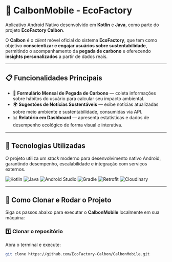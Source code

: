 # 🌱 CalbonMobile - EcoFactory

Aplicativo Android Nativo desenvolvido em **Kotlin** e **Java**, como parte do projeto **EcoFactory Calbon**.

O **Calbon** é o *client* móvel oficial do sistema **EcoFactory**, que tem como objetivo **conscientizar e engajar usuários sobre sustentabilidade**, permitindo o acompanhamento da **pegada de carbono** e oferecendo **insights personalizados** a partir de dados reais.

---

## 📋 Funcionalidades Principais

- 🧾 **Formulário Mensal de Pegada de Carbono** — coleta informações sobre hábitos do usuário para calcular seu impacto ambiental.  
- 🌍 **Sugestões de Notícias Sustentáveis** — exibe notícias atualizadas sobre meio ambiente e sustentabilidade, consumidas via API.  
- 📊 **Relatório em Dashboard** — apresenta estatísticas e dados de desempenho ecológico de forma visual e interativa.  

---

## 🚀 Tecnologias Utilizadas

O projeto utiliza um *stack* moderno para desenvolvimento nativo Android, garantindo desempenho, escalabilidade e integração com serviços externos.

![Kotlin](https://img.shields.io/badge/Kotlin-7F52FF?style=for-the-badge&logo=kotlin&logoColor=white)
![Java](https://img.shields.io/badge/Java-ED8B00?style=for-the-badge&logo=openjdk&logoColor=white)
![Android Studio](https://img.shields.io/badge/Android_Studio-3DDC84?style=for-the-badge&logo=android-studio&logoColor=white)
![Gradle](https://img.shields.io/badge/Gradle-02303A?style=for-the-badge&logo=gradle&logoColor=white)
![Retrofit](https://img.shields.io/badge/Retrofit-FF6F00?style=for-the-badge)
![Cloudinary](https://img.shields.io/badge/Cloudinary-3448C5?style=for-the-badge&logo=cloudinary&logoColor=white)

---

## 🧩 Como Clonar e Rodar o Projeto

Siga os passos abaixo para executar o **CalbonMobile** localmente em sua máquina:

### 1️⃣ Clonar o repositório

Abra o terminal e execute:

```bash
git clone https://github.com/EcoFactory-Calbon/CalbonMobile.git

